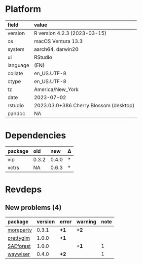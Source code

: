 # Platform

|field    |value                                  |
|:--------|:--------------------------------------|
|version  |R version 4.2.3 (2023-03-15)           |
|os       |macOS Ventura 13.3                     |
|system   |aarch64, darwin20                      |
|ui       |RStudio                                |
|language |(EN)                                   |
|collate  |en_US.UTF-8                            |
|ctype    |en_US.UTF-8                            |
|tz       |America/New_York                       |
|date     |2023-07-02                             |
|rstudio  |2023.03.0+386 Cherry Blossom (desktop) |
|pandoc   |NA                                     |

# Dependencies

|package |old   |new   |Δ  |
|:-------|:-----|:-----|:--|
|vip     |0.3.2 |0.4.0 |*  |
|vctrs   |NA    |0.6.3 |*  |

# Revdeps

## New problems (4)

|package   |version |error  |warning |note |
|:---------|:-------|:------|:-------|:----|
|[moreparty](problems.md#moreparty)|0.3.1   |__+1__ |__+2__  |     |
|[prettyglm](problems.md#prettyglm)|1.0.0   |__+1__ |        |     |
|[SAEforest](problems.md#saeforest)|1.0.0   |       |__+1__  |1    |
|[waywiser](problems.md#waywiser)|0.4.0   |__+2__ |        |1    |

